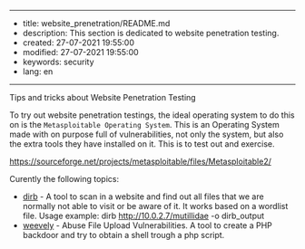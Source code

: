 -----

* title: website_prenetration/README.md
* description: This section is dedicated to website penetration testing.
* created: 27-07-2021 19:55:00
* modified: 27-07-2021 19:55:00
* keywords: security
* lang: en

-----

Tips and tricks about Website Penetration Testing

To try out website penetration testings, the ideal operating system to do this on is the `Metasploitable Operating System`. This is an Operating  System made with on purpose full of vulnerabilities, not only the system,  but also the extra tools they have installed on it. This is to test out and exercise.

https://sourceforge.net/projects/metasploitable/files/Metasploitable2/

Curently the following topics:

* [dirb](dirb.md) - A tool to scan in a website and find out all files that we are normally not able to visit or be aware of it. It works based on a wordlist file. Usage example: dirb http://10.0.2.7/mutillidae -o dirb_output
* [weevely](weevely.md) - Abuse File Upload Vulnerabilities. A tool to create a PHP backdoor and try to obtain a shell trough a php script.